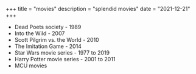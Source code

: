+++
title = "movies"
description = "splendid movies"
date = "2021-12-21"
+++
* Dead Poets society - 1989
* Into the Wild - 2007
* Scott Pilgrim vs. the World - 2010<!-- more -->
* The Imitation Game - 2014
* Star Wars movie series - 1977 to 2019
* Harry Potter movie series - 2001 to 2011
* MCU movies